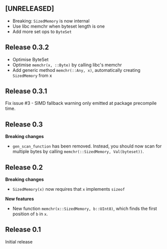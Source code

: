 ## [UNRELEASED]
* Breaking: `SizedMemory` is now internal
* Use libc memchr when byteset length is one
* Add more set ops to `ByteSet`

## Release 0.3.2
* Optimise ByteSet
* Optimise `memchr(x, ::Byte)` by calling libc's memchr
* Add generic method `memchr(::Any, x)`, automatically creating `SizedMemory` from x

## Release 0.3.1
Fix issue #3 - SIMD fallback warning only emitted at package precompile time.

## Release 0.3
__Breaking changes__

* `gen_scan_function` has been removed. Instead, you should now scan for multiple bytes by calling `memchr(::SizedMemory, Val(byteset))`.

## Release 0.2
__Breaking changes__

* `SizedMemory(x)` now requires that `x` implements `sizeof`

__New features__

* New function `memchr(x::SizedMemory, b::UInt8)`, which finds the first position of `b` in `x`.

## Release 0.1
Initial release
